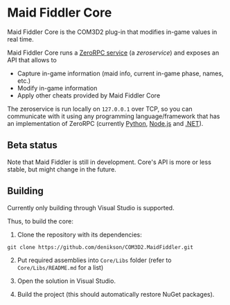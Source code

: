 # Maid Fiddler Core

Maid Fiddler Core is the COM3D2 plug-in that modifies in-game values in real time.

Maid Fiddler Core runs a [ZeroRPC service](http://www.zerorpc.io/) (a *zeroservice*) and exposes an API that allows to

* Capture in-game information (maid info, current in-game phase, names, etc.)
* Modify in-game information
* Apply other cheats provided by Maid Fiddler Core

The zeroservice is run locally on `127.0.0.1` over TCP, so you can communicate with it using any programming language/framework that has an implementation of ZeroRPC (currently [Python](https://github.com/0rpc/zerorpc-python), [Node.js](https://github.com/0rpc/zerorpc-node) and [.NET](https://github.com/denikson/zerorpc-dotnet)).

## Beta status

Note that Maid Fiddler is still in development. Core's API is more or less stable, but might change in the future.

## Building

Currently only building through Visual Studio is supported.

Thus, to build the core:

1. Clone the repository with its dependencies:

```
git clone https://github.com/denikson/COM3D2.MaidFiddler.git
```

2. Put required assemblies into `Core/Libs` folder (refer to `Core/Libs/README.md` for a list)

2. Open the solution in Visual Studio.

5. Build the project (this should automatically restore NuGet packages).